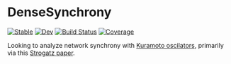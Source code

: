 # DenseSynchrony

[![Stable](https://img.shields.io/badge/docs-stable-blue.svg)](https://anandijain.github.io/DenseSynchrony.jl/stable)
[![Dev](https://img.shields.io/badge/docs-dev-blue.svg)](https://anandijain.github.io/DenseSynchrony.jl/dev)
[![Build Status](https://travis-ci.com/anandijain/DenseSynchrony.jl.svg?branch=master)](https://travis-ci.com/anandijain/DenseSynchrony.jl)
[![Coverage](https://codecov.io/gh/anandijain/DenseSynchrony.jl/branch/master/graph/badge.svg)](https://codecov.io/gh/anandijain/DenseSynchrony.jl)


Looking to analyze network synchrony with [Kuramoto oscilators][1], primarily via this [Strogatz paper][2].


[1]: https://en.wikipedia.org/wiki/Kuramoto_model
[2]: https://aip.scitation.org/doi/10.1063/5.0018322